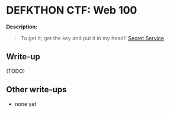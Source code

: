 # DEFKTHON CTF: Web 100

**Description:**

> To get it; get the key and put it in my head!!
> [Secret Service](http://54.201.96.212:888/web100/)

## Write-up

(TODO)

## Other write-ups

* none yet
